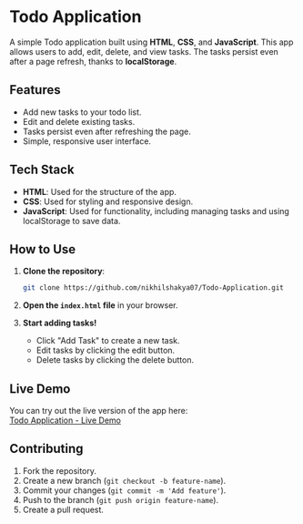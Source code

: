 # Todo Application

A simple Todo application built using **HTML**, **CSS**, and **JavaScript**. This app allows users to add, edit, delete, and view tasks. The tasks persist even after a page refresh, thanks to **localStorage**.

## Features

- Add new tasks to your todo list.
- Edit and delete existing tasks.
- Tasks persist even after refreshing the page.
- Simple, responsive user interface.

## Tech Stack

- **HTML**: Used for the structure of the app.
- **CSS**: Used for styling and responsive design.
- **JavaScript**: Used for functionality, including managing tasks and using localStorage to save data.

## How to Use

1. **Clone the repository**:
    ```bash
    git clone https://github.com/nikhilshakya07/Todo-Application.git
    ```

2. **Open the `index.html` file** in your browser.

3. **Start adding tasks!**  
   - Click "Add Task" to create a new task.
   - Edit tasks by clicking the edit button.
   - Delete tasks by clicking the delete button.

## Live Demo

You can try out the live version of the app here:  
[Todo Application - Live Demo](https://nikhilshakya07.github.io/Todo-Application/)

## Contributing

1. Fork the repository.
2. Create a new branch (`git checkout -b feature-name`).
3. Commit your changes (`git commit -m 'Add feature'`).
4. Push to the branch (`git push origin feature-name`).
5. Create a pull request.
